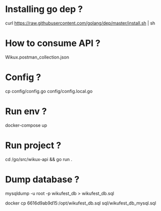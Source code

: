 # Installing go dep ?
curl https://raw.githubusercontent.com/golang/dep/master/install.sh | sh

# How to consume API ?
Wikux.postman_collection.json

# Config ?
cp config/config.go config/config.local.go

# Run env ?
docker-compose up

# Run project ?
cd /go/src/wikux-api && go run .

# Dump database ?
mysqldump -u root -p wikufest_db > wikufest_db.sql

docker cp  6616d9ab9d15:/opt/wikufest_db.sql sql/wikufest_db_mysql.sql